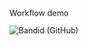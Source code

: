Workflow demo

![Bandid (GitHub)](https://github.com/rafalkkk/demo-sqlfluff/actions/workflows/bandid.yml/badge.svg)

